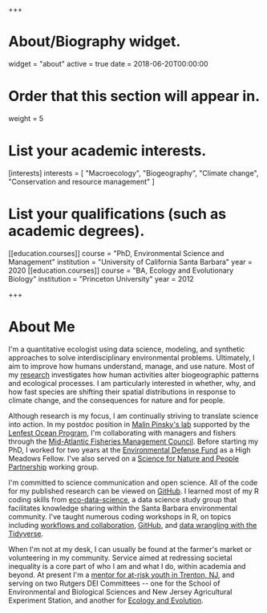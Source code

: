 +++
# About/Biography widget.
widget = "about"
active = true
date = 2018-06-20T00:00:00

# Order that this section will appear in.
weight = 5

# List your academic interests.
[interests]
  interests = [
    "Macroecology",
    "Biogeography",
    "Climate change",
    "Conservation and resource management"
  ]

# List your qualifications (such as academic degrees).
[[education.courses]]
  course = "PhD, Environmental Science and Management"
  institution = "University of California Santa Barbara"
  year = 2020
[[education.courses]]
  course = "BA, Ecology and Evolutionary Biology"
  institution = "Princeton University"
  year = 2012

  
+++

# About Me

I'm a quantitative ecologist using data science, modeling, and synthetic approaches to solve interdisciplinary environmental problems. Ultimately, I aim to improve how humans understand, manage, and use nature. Most of my [research](http://www.alexafredston.com/#research) investigates how human activities alter biogeographic patterns and ecological processes. I am particularly interested in whether, why, and how fast species are shifting their spatial distributions in response to climate change, and the consequences for nature and for people. 

Although research is my focus, I am continually striving to translate science into action. In my postdoc position in [Malin Pinsky's lab](https://pinsky.marine.rutgers.edu/) supported by the [Lenfest Ocean Program](https://www.lenfestocean.org/en), I'm collaborating with managers and fishers through the [Mid-Atlantic Fisheries Management Council](http://www.mafmc.org/). Before starting my PhD, I worked for two years at the [Environmental Defense Fund](https://www.edf.org/) as a High Meadows Fellow. I've also served on a [Science for Nature and People Partnership](https://snappartnership.net/) working group. 

I'm committed to science communication and open science. All of the code for my published research can be viewed on [GitHub](https://github.com/afredston). I learned most of my R coding skills from  [eco-data-science](https://eco-data-science.github.io/), a data science study group that facilitates knowledge sharing within the Santa Barbara environmental community. I've taught numerous coding workshops in R, on topics including [workflows and collaboration](https://github.com/afredston/collaborations_workflows_lecture), [GitHub](https://github.com/afredston/learn-git), and [data wrangling with the Tidyverse](https://github.com/afredston/tidyverse_tutorial). 

When I'm not at my desk, I can usually be found at the farmer's market or volunteering in my community. Service aimed at redressing societal inequality is a core part of who I am and what I do, within academia and beyond. At present I'm a [mentor for at-risk youth in Trenton, NJ](https://www.lifeties.org/programs/t-i-l-t-mentoring/), and serving on two Rutgers DEI Committees -- one for the School of Environmental and Biological Sciences and New Jersey Agricultural Experiment Station, and another for [Ecology and Evolution](https://ecoevo.rutgers.edu/diversity-equity-inclusion.html). 
